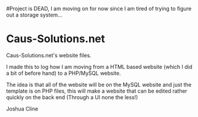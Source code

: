 #Project is DEAD, I am moving on for now since I am tired of trying to figure out a storage system...

# Caus-Solutions.net
Caus-Solutions.net's website files.

I made this to log how I am moving from a HTML based website (which I did a bit of before hand) to a PHP/MySQL website.

The idea is that all of the website will be on the MySQL website and just the template is on PHP files,
this will make a website that can be edited rather quickly on the back end (Through a UI none the less!)

Joshua Cline
